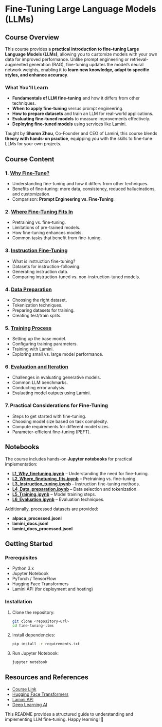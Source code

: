 # Fine-Tuning Large Language Models (LLMs)

## Course Overview

This course provides a **practical introduction to fine-tuning Large Language Models (LLMs)**, allowing you to customize models with your own data for improved performance. Unlike prompt engineering or retrieval-augmented generation (RAG), fine-tuning updates the model’s neural network weights, enabling it to **learn new knowledge, adapt to specific styles, and enhance accuracy**.

### What You'll Learn
- **Fundamentals of LLM fine-tuning** and how it differs from other techniques.
- **When to apply fine-tuning** versus prompt engineering.
- **How to prepare datasets** and train an LLM for real-world applications.
- **Evaluating fine-tuned models** to measure improvements effectively.
- **Deploying fine-tuned models** using services like Lamini.

Taught by **Sharon Zhou**, Co-Founder and CEO of Lamini, this course blends **theory with hands-on practice**, equipping you with the skills to fine-tune LLMs for your own projects.

## Course Content

### 1. [Why Fine-Tune?]()
- Understanding fine-tuning and how it differs from other techniques.
- Benefits of fine-tuning: more data, consistency, reduced hallucinations, and customization.
- Comparison: **Prompt Engineering vs. Fine-Tuning**.

### 2. [Where Fine-Tuning Fits In]()
- Pretraining vs. fine-tuning.
- Limitations of pre-trained models.
- How fine-tuning enhances models.
- Common tasks that benefit from fine-tuning.

### 3. [Instruction Fine-Tuning]()
- What is instruction fine-tuning?
- Datasets for instruction-following.
- Generating instruction data.
- Comparing instruction-tuned vs. non-instruction-tuned models.

### 4. [Data Preparation]()
- Choosing the right dataset.
- Tokenization techniques.
- Preparing datasets for training.
- Creating test/train splits.

### 5. [Training Process]()
- Setting up the base model.
- Configuring training parameters.
- Training with Lamini.
- Exploring small vs. large model performance.

### 6. [Evaluation and Iteration]()
- Challenges in evaluating generative models.
- Common LLM benchmarks.
- Conducting error analysis.
- Evaluating model outputs using Lamini.

### 7. Practical Considerations for Fine-Tuning
- Steps to get started with fine-tuning.
- Choosing model size based on task complexity.
- Compute requirements for different model sizes.
- Parameter-efficient fine-tuning (PEFT).

## Notebooks
The course includes hands-on **Jupyter notebooks** for practical implementation:

- [**L1_Why_finetuning.ipynb**]() – Understanding the need for fine-tuning.
- [**L2_Where_finetuning_fits.ipynb**]() – Pretraining vs. fine-tuning.
- [**L3_Instruction_tuning.ipynb**]() – Instruction fine-tuning methods.
- [**L4_Data_preparation.ipynb**]() – Data selection and tokenization.
- [**L5_Training.ipynb**]() – Model training steps.
- [**L6_Evaluation.ipynb**]() – Evaluation techniques.

Additionally, processed datasets are provided:
- **alpaca_processed.jsonl**
- **lamini_docs.jsonl**
- **lamini_docs_processed.jsonl**

## Getting Started
### Prerequisites
- Python 3.x
- Jupyter Notebook
- PyTorch / TensorFlow
- Hugging Face Transformers
- Lamini API (for deployment and hosting)

### Installation
1. Clone the repository:
   ```bash
   git clone <repository-url>
   cd fine-tuning-llms
   ```
2. Install dependencies:
   ```bash
   pip install -r requirements.txt
   ```
3. Run Jupyter Notebook:
   ```bash
   jupyter notebook
   ```

## Resources and References
- [Course Link](https://www.deeplearning.ai/short-courses/finetuning-large-language-models/)
- [Hugging Face Transformers](https://huggingface.co/transformers/)
- [Lamini API](https://www.lamini.ai/)
- [Deep Learning AI](https://www.deeplearning.ai/)

This README provides a structured guide to understanding and implementing LLM fine-tuning. Happy learning! 🚀